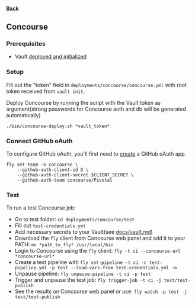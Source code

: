 #### [Back](../README.md)

## Concourse

### Prerequisites

- Vault [deployed and initialized](vault.md)

### Setup

Fill out the "token" field in `deployments/concourse/concourse.yml` with root token received from `vault init`.

Deploy Concourse by running the script with the Vault token as argument(strong passwords for Concourse auth and db will be generated automatically)
```
./bin/concourse-deploy.sh *vault_token*
```

### Connect GitHub oAuth

To configure GitHub oAuth, you'll first need to [create](https://developer.github.com/apps/building-integrations/setting-up-and-registering-oauth-apps/registering-oauth-apps) a GitHub oAuth app.

```
fly set-team -n concourse \
    --github-auth-client-id D \
    --github-auth-client-secret $CLIENT_SECRET \
    --github-auth-team concourse/Pivotal
```

### Test

To run a test Concourse job:

- Go to test folder: `cd deployments/concourse/test`
- Fill out `test-credentials.yml`
- Add necessary secrets to your Vault(see [docs/vault.md](docs/vault.md))
- Download the `fly` client from Concourse web panel and add it to your PATH: `mv *path_to_fly* /usr/local/bin`
- Login to Concourse using the `fly` client: `fly -t ci --concourse-url *concourse-url*`
- Create a test pipeline with `fly set-pipeline -t ci -c test-pipeline.yml -p test --load-vars-from test-credentials.yml -n`
- Unpause pipeline: `fly unpause-pipeline -t ci -p test`
- Trigger and unpause the test job: `fly trigger-job -t ci -j test/test-publish`
- See the results on Concourse web panel or use: `fly watch -p test -j test/test-publish`
